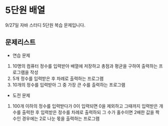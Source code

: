  # 5단원 배열

9/27일 자바 스터디 5단원 복습 문제입니다.

 ## 문제리스트

  * 연습 문제
   1. 10명의 컴퓨터 정수를 입력받아 배열에 저장하고 총점과 평균을 구하여 출력하는 프로그램을 작성 
   2. 5개 정수를 입력받은 후 차례로 출력하는 프로그램
   3. 10개의 정수를 입력받아 그 중 가장 큰 수를 출력하는 프로그램

  * 도전 문제
   1. 100개 이하의 정수를 입력받다가 0이 입력되면 0을 제외하고 그때까지 입력받은 개수를 출력한 후 입력받은 정수를 차례로 출력하되 그 수가 홀수이면 2배한 값을 짝수인 경우에는 2로 나눈 몫을 출력하는 프로그램 